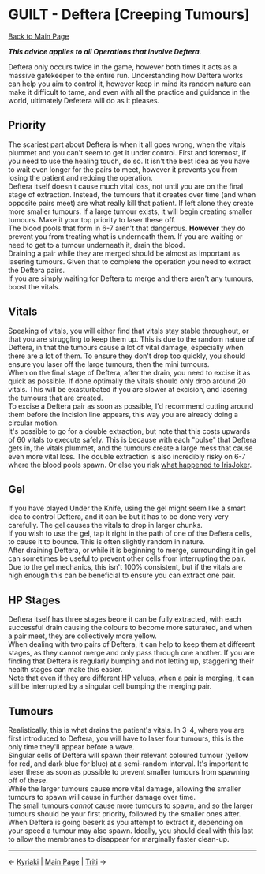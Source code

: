 
# GUILT - Deftera [Creeping Tumours]

[Back to Main Page](../../index/eng/index.md)

***This advice applies to all Operations that involve Deftera.*** <br>

Deftera only occurs twice in the game, however both times it acts as a massive gatekeeper to the entire run. Understanding how Deftera works can help you aim to control it, however keep in mind its random nature can make it difficult to tame, and even with all the practice and guidance in the world, ultimately Defetera will do as it pleases. <br>

## Priority

The scariest part about Deftera is when it all goes wrong, when the vitals plummet and you can't seem to get it under control. First and foremost, if you need to use the healing touch, do so. It isn't the best idea as you have to wait even longer for the pairs to meet, however it prevents you from losing the patient and redoing the operation. <br>
Deftera itself doesn't cause much vital loss, not until you are on the final stage of extraction. Instead, the tumours that it creates over time (and when opposite pairs meet) are what really kill that patient. If left alone they create more smaller tumours. If a large tumour exists, it will begin creating smaller tumours. Make it your top priority to laser these off. <br>
The blood pools that form in 6-7 aren't that dangerous. **However** they do prevent you from treating what is underneath them. If you are waiting or need to get to a tumour underneath it, drain the blood. <br>
Draining a pair while they are merged should be almost as important as lasering tumours. Given that to complete the operation you need to extract the Deftera pairs. <br>
If you are simply waiting for Deftera to merge and there aren't any tumours, boost the vitals. <br>

## Vitals

Speaking of vitals, you will either find that vitals stay stable throughout, or that you are struggling to keep them up. This is due to the random nature of Deftera, in that the tumours cause a lot of vital damage, especially when there are a lot of them. To ensure they don't drop too quickly, you should ensure you laser off the large tumours, then the mini tumours. <br>
When on the final stage of Deftera, after the drain, you need to excise it as quick as possible. If done optimally the vitals should only drop around 20 vitals. This will be exasturbated if you are slower at excision, and lasering the tumours that are created. <br>
To excise a Deftera pair as soon as possible, I'd recommend cutting around them before the incision line appears, this way you are already doing a circular motion. <br>
It's possible to go for a double extraction, but note that this costs upwards of 60 vitals to execute safely. This is because with each "pulse" that Deftera gets in, the vitals plummet, and the tumours create a large mess that cause even more vital loss. The double extraction is also incredibly risky on 6-7 where the blood pools spawn. Or else you risk [what happened to IrisJoker](https://www.youtube.com/watch?v=RlSR_997Kc0). <br>

## Gel

If you have played Under the Knife, using the gel might seem like a smart idea to control Deftera, and it can be but it has to be done very very carefully. The gel causes the vitals to drop in larger chunks. <br>
If you wish to use the gel, tap it right in the path of one of the Deftera cells, to cause it to bounce. This is often slightly random in nature. <br>
After draining Deftera, or while it is beginning to merge, surrounding it in gel can sometimes be useful to prevent other cells from interrupting the pair. Due to the gel mechanics, this isn't 100% consistent, but if the vitals are high enough this can be beneficial to ensure you can extract one pair. <br>

## HP Stages

Deftera itself has three stages beore it can be fully extracted, with each successful drain causing the colours to become more saturated, and when a pair meet, they are collectively more yellow. <br>
When dealing with two pairs of Deftera, it can help to keep them at different stages, as they cannot merge and only pass through one another. If you are finding that Deftera is regularly bumping and not letting up, staggering their health stages can make this easier. <br>
Note that even if they are different HP values, when a pair is merging, it can still be interrupted by a singular cell bumping the merging pair. <br>

## Tumours

Realistically, this is what drains the patient's vitals. In 3-4, where you are first introduced to Deftera, you will have to laser four tumours, this is the only time they'll appear before a wave. <br>
Singular cells of Deftera will spawn their relevant coloured tumour (yellow for red, and dark blue for blue) at a semi-random interval. It's important to laser these as soon as possible to prevent smaller tumours from spawning off of these. <br>
While the larger tumours cause more vital damage, allowing the smaller tumours to spawn will cause in further damage over time. <br>
The small tumours *cannot* cause more tumours to spawn, and so the larger tumours should be your first priority, followed by the smaller ones after. <br>
When Deftera is going beserk as you attempt to extract it, depending on your speed a tumour may also spawn. Ideally, you should deal with this last to allow the membranes to disappear for marginally faster clean-up. <br>

---

← [Kyriaki](kyriaki.md) | [Main Page](../../index/eng/index.md) | [Triti](triti.md) →